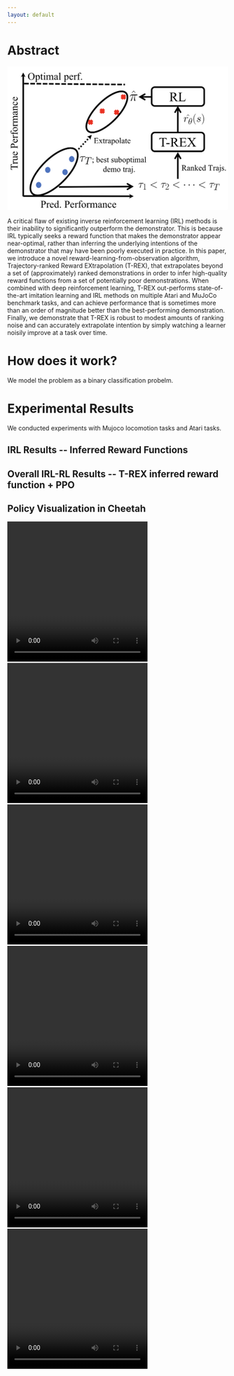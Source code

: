 ```yaml
---
layout: default
---
```


# Abstract

![architecture](assets/paper/Figure_LfL.png)

A critical flaw of existing inverse reinforcement learning (IRL) methods is their inability to significantly outperform the demonstrator.
This is because IRL typically seeks a reward function that makes the demonstrator appear near-optimal, rather than inferring the underlying intentions of the demonstrator that may have been poorly executed in practice.
In this paper, we introduce a novel reward-learning-from-observation algorithm, Trajectory-ranked Reward EXtrapolation (T-REX), that extrapolates beyond a set of (approximately) ranked demonstrations in order to infer high-quality reward functions from a set of potentially poor demonstrations. When combined with deep reinforcement learning, T-REX out-performs state-of-the-art imitation learning and IRL methods on multiple Atari and MuJoCo benchmark tasks, and can achieve performance that is sometimes more than an order of magnitude better than the best-performing demonstration.
Finally, we demonstrate that T-REX is robust to modest amounts of ranking noise and can accurately extrapolate intention by simply watching a learner noisily improve at a task over time.

# How does it work?

We model the problem as a binary classification probelm.

# Experimental Results

We conducted experiments with Mujoco locomotion tasks and Atari tasks.

## IRL Results -- Inferred Reward Functions

## Overall IRL-RL Results -- T-REX inferred reward function + PPO

## Policy Visualization in Cheetah

<video src="assets/paper/cheetah_45_demo_trimmed.mp4" width="320" height="320" controls preload></video>
<video src="assets/paper/cheetah_45_trex_trimmed.mp4" width="320" height="320" controls preload></video>
<video src="assets/paper/cheetah_60_demo_trimmed.mp4" width="320" height="320" controls preload></video>
<video src="assets/paper/cheetah_60_trex_trimmed.mp4" width="320" height="320" controls preload></video>
<video src="assets/paper/cheetah_120_demo_trimmed.mp4" width="320" height="320" controls preload></video>
<video src="assets/paper/cheetah_120_demo_trimmed.mp4" width="320" height="320" controls preload></video>

   

